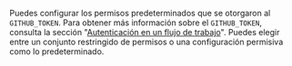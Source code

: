 Puedes configurar los permisos predeterminados que se otorgaron al `GITHUB_TOKEN`. Para obtener más información sobre el `GITHUB_TOKEN`, consulta la sección "[Autenticación en un flujo de trabajo](/actions/reference/authentication-in-a-workflow)". Puedes elegir entre un conjunto restringido de permisos o una configuración permisiva como lo predeterminado. 
